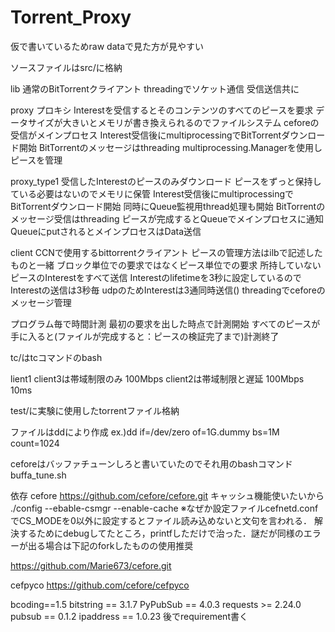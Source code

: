 # Torrent_Proxy
仮で書いているためraw dataで見た方が見やすい


ソースファイルはsrc/に格納

lib 通常のBitTorrentクライアント
threadingでソケット通信 受信送信共に

proxy プロキシ Interestを受信するとそのコンテンツのすべてのピースを要求 データサイズが大きいとメモリが書き換えられるのでファイルシステム
ceforeの受信がメインプロセス
Interest受信後にmultiprocessingでBitTorrentダウンロード開始 
BitTorrentのメッセージはthreading
multiprocessing.Managerを使用しピースを管理

proxy_type1 受信したInterestのピースのみダウンロード ピースをずっと保持している必要はないのでメモリに保管
Interest受信後にmultiprocessingでBitTorrentダウンロード開始
同時にQueue監視用thread処理も開始
BitTorrentのメッセージ受信はthreading
ピースが完成するとQueueでメインプロセスに通知
QueueにputされるとメインプロセスはData送信

client CCNで使用するbittorrentクライアント ピースの管理方法はilbで記述したものと一緒 ブロック単位での要求ではなくピース単位での要求 所持していないピースのInterestをすべて送信 
Interestのlifetimeを3秒に設定しているのでInterestの送信は3秒毎 udpのためInterestは3通同時送信()
threadingでceforeのメッセージ管理

プログラム毎で時間計測 最初の要求を出した時点で計測開始 すべてのピースが手に入ると(ファイルが完成すると：ピースの検証完了まで)計測終了


tc/はtcコマンドのbash

lient1 client3は帯域制限のみ 100Mbps
client2は帯域制限と遅延 100Mbps 10ms


test/に実験に使用したtorrentファイル格納

ファイルはddにより作成
ex.)dd if=/dev/zero of=1G.dummy bs=1M count=1024

ceforeはバッファチューンしろと書いていたのでそれ用のbashコマンドbuffa_tune.sh


依存
cefore https://github.com/cefore/cefore.git 
キャッシュ機能使いたいから ./config --ebable-csmgr --enable-cache
※なぜか設定ファイルcefnetd.confでCS_MODEを0以外に設定するとファイル読み込めないと文句を言われる．
解決するためにdebugしてたところ，printfしただけで治った．謎だが同様のエラーが出る場合は下記のforkしたものの使用推奨

https://github.com/Marie673/cefore.git


cefpyco https://github.com/cefore/cefpyco

bcoding==1.5
bitstring == 3.1.7
PyPubSub == 4.0.3
requests >= 2.24.0
pubsub == 0.1.2
ipaddress == 1.0.23
後でrequirement書く
